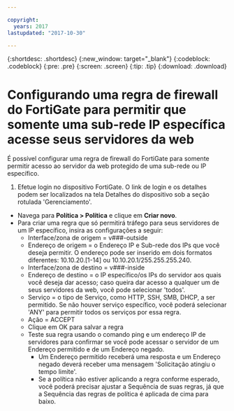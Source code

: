 ```yaml
---

copyright:
  years: 2017
lastupdated: "2017-10-30"

---
```


{:shortdesc: .shortdesc}
{:new_window: target="_blank"}
{:codeblock: .codeblock}
{:pre: .pre}
{:screen: .screen}
{:tip: .tip}
{:download: .download}

# Configurando uma regra de firewall do FortiGate para permitir que somente uma sub-rede IP específica acesse seus servidores da web

É possível configurar uma regra de firewall do FortiGate para somente permitir acesso ao servidor da web protegido de uma sub-rede ou IP específico.

1. Efetue login no dispositivo FortiGate. O link de login e os detalhes podem ser
localizados na tela Detalhes do dispositivo sob a seção rotulada 'Gerenciamento'.
* Navega para **Política > Política** e clique em **Criar novo**.
* Para criar uma regra que só permitirá tráfego para seus servidores de um IP específico, insira as configurações a seguir:
    * Interface/zona de origem = v###-outside
    * Endereço de origem = o Endereço IP e Sub-rede dos IPs que você deseja permitir. O endereço pode ser inserido em dois formatos diferentes: 10.10.20.[1-14] ou 10.10.20.1/255.255.255.240.
    * Interface/zona de destino = v###-inside
    * Endereço de destino = o IP específico/os IPs do servidor aos quais você deseja
dar acesso; caso queira dar acesso a qualquer um de seus servidores da web, você pode
selecionar 'todos'.
    * Serviço = o tipo de Serviço, como HTTP, SSH, SMB, DHCP, a ser permitido. Se não houver serviço específico, você poderá selecionar 'ANY' para permitir todos os serviços por essa regra.
    * Ação = ACCEPT
    * Clique em OK para salvar a regra
    * Teste sua regra usando o comando ping e um endereço IP de servidores para confirmar se você pode acessar o servidor de um Endereço permitido e de um Endereço negado.
        * Um Endereço permitido receberá uma resposta e um Endereço negado deverá receber uma mensagem 'Solicitação atingiu o tempo limite'.
        * Se a política não estiver aplicando a regra conforme esperado, você poderá precisar ajustar a Sequência de suas regras, já que a Sequência das regras de política é aplicada de cima para baixo.
